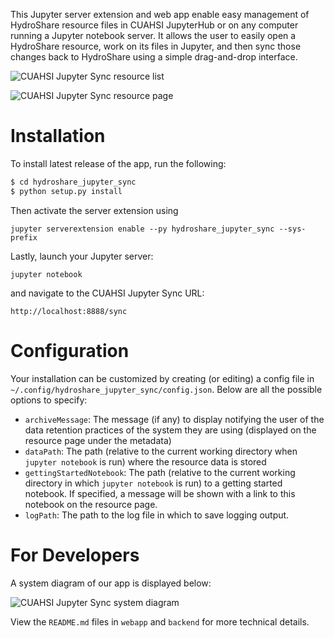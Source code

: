 This Jupyter server extension and web app enable easy management of HydroShare resource files in CUAHSI JupyterHub or
on any computer running a Jupyter notebook server. It allows the user to easily open a HydroShare resource,
work on its files in Jupyter, and then sync those changes back to HydroShare using a simple drag-and-drop
interface.

![CUAHSI Jupyter Sync resource list](https://imgur.com/uqvjp5G.png)

![CUAHSI Jupyter Sync resource page](https://imgur.com/plRRvga.png)

# Installation

To install latest release of the app, run the following: 

```bash
$ cd hydroshare_jupyter_sync
$ python setup.py install
```

Then activate the server extension using

```
jupyter serverextension enable --py hydroshare_jupyter_sync --sys-prefix
```

Lastly, launch your Jupyter server:

```
jupyter notebook
```

and navigate to the CUAHSI Jupyter Sync URL:

```
http://localhost:8888/sync
```

# Configuration

Your installation can be customized by creating (or editing) a config file in
`~/.config/hydroshare_jupyter_sync/config.json`. Below are all the possible options to specify:

* `archiveMessage`: The message (if any) to display notifying the user of the data retention practices of the system
 they are using (displayed on the resource page under the metadata)
* `dataPath`: The path (relative to the current working directory when `jupyter notebook` is run) where the resource
 data is stored
* `gettingStartedNotebook`: The path (relative to the current working directory in which `jupyter notebook` is run) to
 a getting started notebook. If specified, a message will be shown with a link to this notebook on the resource page.
* `logPath`: The path to the log file in which to save logging output. 

# For Developers

A system diagram of our app is displayed below:

![CUAHSI Jupyter Sync system diagram](https://imgur.com/6NWsxHi.png)

View the `README.md` files in `webapp` and `backend` for more technical details.